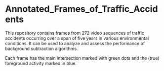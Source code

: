 Annotated_Frames_of_Traffic_Accidents
=====================================

This repository contains frames from 272 video sequences of traffic accidents occurring over a span of five years in various environmental conditions. It can be used to analyze and assess the performance of background subtraction algorithms.

Each frame has the main intersection marked with green dots and the (true) foreground activity marked in blue.
